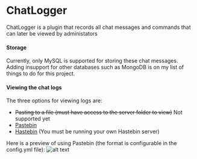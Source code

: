 # ChatLogger

ChatLogger is a plugin that records all chat messages and commands that can later be viewed by administators

#### Storage
Currently, only MySQL is supported for storing these chat messages. Adding insupport for other databases such as MongoDB
is on my list of things to do for this project. 


#### Viewing the chat logs
The three options for viewing logs are:
* ~~Pasting to a file (must have access to the server folder to view)~~ Not supported yet
* [Pastebin](https://pastebin.com/)
* [Hastebin](https://github.com/seejohnrun/haste-server) (You must be running your own Hastebin server)

Here is a preview of using Pastebin (the format is configurable in the config.yml file):
![alt text](https://i.imgur.com/EicPBq5.png)